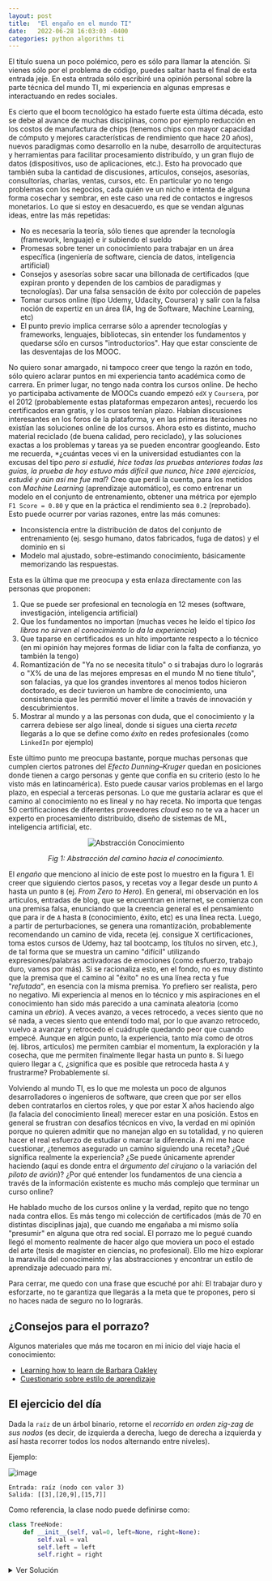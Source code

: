 ```yaml
---
layout: post
title:  "El engaño en el mundo TI"
date:   2022-06-28 16:03:03 -0400
categories: python algorithms ti
---
```

El título suena un poco polémico, pero es sólo para llamar la atención. Si vienes sólo por el problema de código, puedes saltar hasta el final de esta entrada jeje. En esta entrada sólo escribiré una opinión personal sobre la parte técnica del mundo TI, mi experiencia en algunas empresas e interactuando en redes sociales.

Es cierto que el boom tecnológico ha estado fuerte esta última década, esto se debe al avance de muchas disciplinas, como por ejemplo reducción en los costos de manufactura de chips (tenemos chips con mayor capacidad de cómputo y mejores características de rendimiento que hace 20 años), nuevos paradigmas como desarrollo en la nube, desarrollo de arquitecturas y herramientas para facilitar procesamiento distribuído, y un gran flujo de datos (dispositivos, uso de aplicaciones, etc.). Esto ha provocado que también suba la cantidad de discusiones, artículos, consejos, asesorías, consultorías, charlas, ventas, cursos, etc. En particular yo no tengo problemas con los negocios, cada quién ve un nicho e intenta de alguna forma cosechar y sembrar, en este caso una red de contactos e ingresos monetarios. Lo que si estoy en desacuerdo, es que se vendan algunas ideas, entre las más repetidas:

* No es necesaria la teoría, sólo tienes que aprender la tecnología (framework, lenguaje) e ir subiendo el sueldo
* Promesas sobre tener un conocimiento para trabajar en un área específica (ingeniería de software, ciencia de datos, inteligencia artificial)
* Consejos y asesorías sobre sacar una billonada de certificados (que expiran pronto y dependen de los cambios de paradigmas y tecnologías). Dar una falsa sensación de éxito por colección de papeles
* Tomar cursos online (tipo Udemy, Udacity, Coursera) y salir con la falsa noción de expertiz en un área (IA, Ing de Software, Machine Learning, etc)
* El punto previo implica cerrarse sólo a aprender tecnologías y frameworks, lenguajes, bibliotecas, sin entender los fundamentos y quedarse sólo en cursos "introductorios". Hay que estar consciente de las desventajas de los MOOC.

No quiero sonar amargado, ni tampoco creer que tengo la razón en todo, sólo quiero aclarar puntos en mi experiencia tanto académica como de carrera. En primer lugar, no tengo nada contra los cursos online. De hecho yo participaba activamente de MOOCs cuando empezó `edX` y `Coursera`, por el 2012 (probablemente estas plataformas empezaron antes), recuerdo los certificados eran gratis, y los cursos tenían plazo. Habían discusiones interesantes en los foros de la plataforma, y en las primeras iteraciones no existían las soluciones online de los cursos. Ahora esto es distinto, mucho material reciclado (de buena calidad, pero reciclado), y las soluciones exactas a los problemas y tareas ya se pueden encontrar googleando. Esto me recuerda, *¿cuántas veces vi en la universidad estudiantes con la excusas del tipo _pero si estudié, hice todas las pruebas anteriores todas las guías, la prueba de hoy estuvo más difícil que nunca_, _hice `1000` ejercicios, estudié y aún así me fue mal_? Creo que perdí la cuenta, para los metidos con _Machine Learning_ (aprendizaje automático), es como entrenar un modelo en el conjunto de entrenamiento, obtener una métrica por ejemplo `F1 Score = 0.80` y que en la práctica el rendimiento sea `0.2` (reprobado). Esto puede ocurrer por varias razones, entre las más comunes:

* Inconsistencia entre la distribución de datos del conjunto de entrenamiento (ej. sesgo humano, datos fabricados, fuga de datos) y el dominio en si
* Modelo mal ajustado, sobre-estimando conocimiento, básicamente memorizando las respuestas.

Esta es la última que me preocupa y esta enlaza directamente con las personas que proponen:

1. Que se puede ser profesional en tecnología en 12 meses (software, investigación, inteligencia artificial)
2. Que los fundamentos no importan (muchas veces he leído el típico _los libros no sirven el conocimiento lo da la experiencia_)
3. Que taparse en certificados es un hito importante respecto a lo técnico (en mi opinión hay mejores formas de lidiar con la falta de confianza, yo también la tengo)
4. Romantización de "Ya no se necesita título" o si trabajas duro lo lograrás o "X% de una de las mejores empresas en el mundo M no tiene título", son falacias, ya que los grandes inventores al menos todos hicieron doctorado, es decir tuvieron un hambre de conocimiento, una consistencia que les permitió mover el límite a través de innovación y descubrimientos.
5. Mostrar al mundo y a las personas con duda, que el conocimiento y la carrera debiese ser algo lineal, donde si sigues una cierta _receta_ llegarás a lo que se define como _éxito_ en redes profesionales (como `LinkedIn` por ejemplo)

Este último punto me preocupa bastante, porque muchas personas que cumplen ciertos patrones del _Efecto Dunning–Kruger_ quedan en posiciones donde tienen a cargo personas y gente que confía en su criterio (esto lo he visto más en latinoamérica). Esto puede causar varios problemas en el largo plazo, en especial a terceras personas. Lo que me gustaría aclarar es que el camino al conocimiento no es lineal y no hay receta. No importa que tengas 50 certificaciones de diferentes proveedores _cloud_ eso no te va a hacer un experto en procesamiento distribuído, diseño de sistemas de ML, inteligencia artificial, etc.

<div align="center">

![Abstracción Conocimiento](https://gist.githubusercontent.com/dpalmasan/103d61ae06cfd3e7dee7888b391c1792/raw/2cd3ac6ed99ff3e400bc1c37dcf501ae830532f6/conocimiento.drawio.png)

_Fig 1: Abstracción del camino hacia el conocimiento._

</div>

El *engaño* que menciono al inicio de este post lo muestro en la figura 1. El creer que siguiendo ciertos pasos, y recetas voy a llegar desde un punto `A` hasta un punto `B` (ej. _From Zero to Hero_). En general, mi observación en los artículos, entradas de blog, que se encuentran en internet, se comienza con una premisa falsa, enunciando que la creencia general es el pensamiento que para ir de `A` hasta `B` (conocimiento, éxito, etc) es una línea recta. Luego, a partir de perturbaciones, se genera una romantización, probablemente recomendando un camino de vida, receta (ej. consigue X certificaciones, toma estos cursos de Udemy, haz tal bootcamp, los títulos no sirven, etc.), de tal forma que se muestra un camino "difícil" utilizando expresiones/palabras activadoras de emociones (como esfuerzo, trabajo duro, vamos por más). Si se racionaliza esto, en el fondo, no es muy distinto que la premisa que el camino al "éxito" no es una línea recta y fue "_refutada_", en esencia con la misma premisa. Yo prefiero ser realista, pero no negativo. Mi experiencia al menos en lo técnico y mis aspiraciones en el conocimiento han sido más parecido a una caminata aleatoria (como camina un _ebrio_). A veces avanzo, a veces retrocedo, a veces siento que no sé nada, a veces siento que entendí todo mal, por lo que avanzo retrocedo, vuelvo a avanzar y retrocedo el cuádruple quedando peor que cuando empecé. Aunque en algún punto, la experiencia, tanto mía como de otros (ej. libros, artículos) me permiten cambiar el momentum, la exploración y la cosecha, que me permiten finalmente llegar hasta un punto `B`. Si luego quiero llegar a `C`, ¿significa que es posible que retroceda hasta `A` y frustrarme? Probablemente sí.

Volviendo al mundo TI, es lo que me molesta un poco de algunos desarrolladores o ingenieros de software, que creen que por ser ellos deben contratarlos en ciertos roles, y que por estar X años haciendo algo (la falacia del conocimiento lineal) merecer estar en una posición. Estos en general se frustran con desafíos técnicos en vivo, la verdad en mi opinión porque no quieren admitir que no manejan algo en su totalidad, y no quieren hacer el real esfuerzo de estudiar o marcar la diferencia. A mi me hace cuestionar, ¿tenemos asegurado un camino siguiendo una receta? ¿Qué significa realmente la experiencia? ¿Se puede únicamente aprender haciendo (aquí es donde entra el _árgumento del cirujano_ o la variación del _piloto de avión_)? ¿Por qué entender los fundamentos de una ciencia a través de la información existente es mucho más complejo que terminar un curso online?

He hablado mucho de los cursos online y la verdad, repito que no tengo nada contra ellos. Es más tengo mi colección de certificados (más de 70 en distintas disciplinas jaja), que cuando me engañaba a mi mismo solía "presumir" en alguna que otra red social. El porrazo me lo pegué cuando llegó el momento realmente de hacer algo que moviera un poco el estado del arte (tesis de magíster en ciencias, no profesional). Ello me hizo explorar la maravilla del conocimeinto y las abstracciones y encontrar un estilo de aprendizaje adecuado para mí.

Para cerrar, me quedo con una frase que escuché por ahí: El trabajar duro y esforzarte, no te garantiza que llegarás a la meta que te propones, pero si no haces nada de seguro no lo lograrás.

## ¿Consejos para el porrazo?

Algunos materiales que más me tocaron en mi inicio del viaje hacia el conocimiento:

* [Learning how to learn de Barbara Oakley ](https://www.coursera.org/learn/learning-how-to-learn)
* [Cuestionario sobre estilo de aprendizaje](http://www.educationplanner.org/students/self-assessments/learning-styles-quiz.shtml)


## El ejercicio del día

Dada la `raíz` de un árbol binario, retorne el _recorrido en orden zig-zag de sus nodos_ (es decir, de izquierda a derecha, luego de derecha a izquierda y así hasta recorrer todos los nodos alternando entre  niveles).

Ejemplo:

![image](https://user-images.githubusercontent.com/8723534/134776743-3f1f4dac-e460-4894-824b-8af9d9d022a8.png)

```
Entrada: raíz (nodo con valor 3)
Salida: [[3],[20,9],[15,7]]
```

Como referencia, la clase nodo puede definirse como:

```python
class TreeNode:
    def __init__(self, val=0, left=None, right=None):
        self.val = val
        self.left = left
        self.right = right
```

<details><summary>Ver Solución</summary>
<p>

### Caso de Borde

Primero debemos comenzar con el caso trivial, en que la raíz del árbol es `null` (caso de borde). En este caso retornamos una lista vacía, ya que no hay nodos que procesar.

### Caso General

Para el caso general, podemos reconocer que es una variación de recorrer el árbol en post-orden (_post order traversal_). Consideremos el ejemplo mostrado en la siguiente figura:

![Alt text](https://gist.githubusercontent.com/dpalmasan/103d61ae06cfd3e7dee7888b391c1792/raw/611501be9fe2d11dad856cfa8fbe62f6eb1d3086/zigzag_s1.png "Ejemplo BT")

En este ejemplo, primero visitaríamos la raíz del árbol (nodo cuyo valor es `3`). Luego _expandiríamos_ este nodo, y podríamos visitar el nodo `9` o el nodo `20`. Sin embargo, como visitamos los nodos en zig-zag, el órden sería `[20, 9]` en el nivel 2. Debemos tener en cuenta, que cada nodo a visitar se expande y deberán visitarse los hijos izquierdo y derecho de cada nodo en cada paso. Si nos detenemos a pensar, este es un caso de búsqueda en anchura o `BST` (_Breadth First Search_).

En `BST` podemos visitar los nodos del árbol por nivel, partiendo desde la raíz hasta los niveles más profundos, como se muestra en la siguiente animación:

![Alt text](https://gist.githubusercontent.com/dpalmasan/103d61ae06cfd3e7dee7888b391c1792/raw/611501be9fe2d11dad856cfa8fbe62f6eb1d3086/zigzag_steps.gif "BST")

Básicamente, debemos expandir los nodos en el órden en que se van descubriendo, y generar la lista de resultados y alternar de acuerdo al nivel. Como abstracción, supongamos que un nodo tiene el nivel al que pertenece, comenzando desde el nivel 1. Para procesar los nodos en el orden en que se descubren, necesitamos una estructura de datos tipo `FIFO` (_first in first out_), por lo cual utilizaremos una cola (`queue`).


Primero debemos chequear si la raíz del árbol es `null`:

```
algoritmo ZigZag-Traversal:
  entrada: (root) raíz del árbol
  salida: Lista de nodos visitados por nivel en orden Zig-Zag

  if root == null:
    return []
```

El primer elemento que agregamos a la cola es la raíz del árbol, además debemos inicializar la salida como una lista vacía y un flag para indicar el orden en que estamos recorriendo el nivel (por convención lo llamamos left):

```
algoritmo ZigZag-Traversal:
  entrada: (root) raíz del árbol
  salida: Lista de nodos visitados por nivel en orden Zig-Zag

  if root == null:
    return []

  queue = new Queue()
  queue.enqueue(root)
  output = []
  nodes_in_level = []
  left = False
  current_level = root.level
```

Procesamos la cola, mientras tenga elementos que procesar (es decir, no hayamos recorrido todo el árbol) y vamos agregando nodos a medida que vamos descubriendo (es decir, si el nodo expandido tiene hijos, se agregan a la cola):

```
algoritmo ZigZag-Traversal:
  entrada: (root) raíz del árbol
  salida: Lista de nodos visitados por nivel en orden Zig-Zag

  if root == null:
    return []

  queue = new Queue()
  queue.enqueue(root)
  output = []
  nodes_in_level = []
  left = False
  current_level = root.level

  while not queue.empty():
    node = queue.dequeue()
    if node.left != null:
      queue.enqueue(node.left)
    if node.right != null:
      queue.enqueue(node.right)
```

Aquí es donde depende de la implementación anterior. Si encolamos los nodos de izquierda a derecha, entonces el siguiente nodo a procesar siempre será el de más a la derecha. Por lo tanto, cuando el flag `left` sea `False`, entonces insertamos los nodos en la lista `nodes_in_level` en orden inverso. Finalmente el algoritmo queda como:

```
algoritmo ZigZag-Traversal:
  entrada: (root) raíz del árbol
  salida: Lista de nodos visitados por nivel en orden Zig-Zag

  if root == null:
    return []

  queue = new Queue()
  queue.enqueue(root)
  output = []
  nodes_in_level = []
  left = False
  current_level = root.level

  while not queue.empty():
    node = queue.dequeue()
    if node.left != null:
      queue.enqueue(node.left)
    if node.right != null:
      queue.enqueue(node.right)

    if node.level == curr_level:
      if not left:
        nodes_in_level.insert(0, node.val)
      else:
        nodes_in_level.append(node.val)
    else:
      left = not left
      result.append(nodes_in_level)
      nodes_in_level = [node.val]
      curr_level = level
  if not nodes_in_level.empty():
    result.append(nodes_in_level)
  return result
```

### Implementación tentativa en python

{% highlight python %}
"""Zig-zag traversal implementation."""
from typing import List, Optional

class TreeNode:
    def __init__(self, val=0, left=None, right=None):
        self.val = val
        self.left = left
        self.right = right


def zigzag_level_order(root: Optional[TreeNode]) -> List[List[int]]:
    """Traverse tree in zig-zag order.
    Returns a list where each element is a list of nodes in a given
    depth of the tree, in Zig-Zag order, starting from left to right
    and alternating.
    :param root: Root of the binary tree
    :type root: Optional[TreeNode]
    :return: A list of list of nodes in each depth.
    :rtype: List[List[int]]
    """
    if root is None:
        return []

    queue = []
    queue.append((root, 0))
    result = []
    left = True
    nodes_in_level: List[int] = []
    curr_level = 0
    while queue:
        node, level = queue.pop()
        if level == curr_level:
            if not left:
                nodes_in_level.insert(0, node.val)
            else:
                nodes_in_level.append(node.val)
        else:
            left = not left
            result.append(nodes_in_level)
            nodes_in_level = [node.val]
            curr_level = level
        if node.left is not None:
            queue.insert(0, (node.left, level + 1))
        if node.right is not None:
            queue.insert(0, (node.right, level + 1))
    if nodes_in_level:
        result.append(nodes_in_level)
    return result
{% endhighlight %}
</p>
</details>
